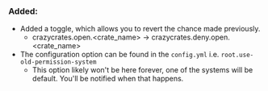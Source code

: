 ### Added:
- Added a toggle, which allows you to revert the chance made previously.
  - crazycrates.open.<crate_name> -> crazycrates.deny.open.<crate_name>
- The configuration option can be found in the `config.yml` i.e. `root.use-old-permission-system`
  - This option likely won't be here forever, one of the systems will be default. You'll be notified when that happens.